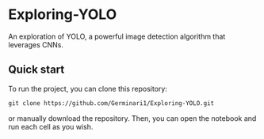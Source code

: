 # Exploring-YOLO
An exploration of YOLO, a powerful image detection algorithm that leverages CNNs.

## Quick start
To run the project, you can clone this repository:
```txt
git clone https://github.com/Germinari1/Exploring-YOLO.git
```
or manually download the repository.
Then, you can open the notebook and run each cell as you wish. 
